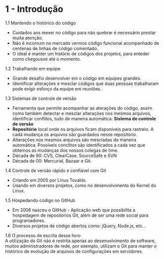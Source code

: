 # 1 - Introdução

1.1 Mantendo o histórico do código  
- Cuidados aos mexer no código para não quebrar é necessário prestar muita atenção.  
- Não é incomum no mercado vermos código funcional acompanhado de centenas de linhas de código comentado.  
- O ideal é manter um histório de códigos dos projetos, para enteder como chegousse até o momento.

1.2 Trabalhando em equipe  
- Grande desafio desenvolver em o código em equipes grandes.  
- Identificar alterações e mesclar códigos que duas pessoas trabalharam pode exigir esforço da equipe em reuniões.

1.3 Sistemas de controle de versão  
- Ferramenta que permite acompanhar as aterações do código, assim como também detectar e mesclar alterações nos mesmos arquivos, identificar conflitos, tudo de maneira automática: **Sistema de controle de versão**  
- **Repositório** local onde os arquivos ficam disponíveis para rastreio. A cada mudança os arquivos são guardados nesse repositório.  
- Alterações nos mesmos arquivos são mescladas de maneira automática. Possíveis conclitos são identificados a cada vez que obtemos as mudanças dos nossos colegas de time.  
- Década de 90: CVS, ClearCase, SourceSafe e SVN  
- Década de 00: Mercurial, Bazaar e Git.

1.4 Controle de versão rápido e confiável com Git  
- Criando em 2005 por Linus Tovalds  
- Usando em diversos projetos, como no desenvolvimento do Kernel do Linux.

1.5 Hospedando código no GitHub  
- Em 2008 nasceu o GitHub - Aplicação web que possibilita a hospedagem de repositórios Git, além de ser uma rede social para programadores.  
- Diversos projetos de código abertos como: jQuery, Node.js, etc...

1.6 O processo de escrita desse livro  
A utilização do Git não é restrita apenas ao desenvolvimento de software, muitos administradores de rede, por exemplo, utilizam o Git para manter o histórico de evolução de arquivos de configurações em servidores.
